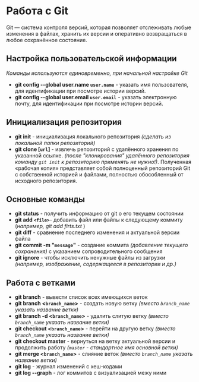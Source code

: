 # Работа с Git

Git — система контроля версий, которая позволяет отслеживать любые изменения в файлах, хранить их версии и оперативно возвращаться в любое сохранённое состояние.

## Настройка пользовательской информации
*Команды используются единовременно, при начальной настройке Git*
* **git config --global user.name `user.name`** - указать имя пользователя, для идентификации при посмотре истории версий.
* **git config --global user.email `user.email`** - указать электронную почту, для идентификации при посмотре истории версий.

## Инициализация репозитория
* **git init** - инициализация локального репозитория *(сделать из локальной папки репозиторий)*
* **git clone [`url`]** - извлечь репозиторий с удалённого хранения по указанной ссылке. _(после "клонирования" удалённого репозитория команду `git init` к репозиторию применять не нужно!)_. Полученная «рабочая копия» представляет собой полноценный репозиторий Git с собственной историей и файлами, полностью обособленный от исходного репозитория.

## Основные команды

* **git status** - получить информацию от git о его текущем состоянии
* **git add ``<file>``**- добавить файл или файлы к следующему коммиту (*например, git add firts.txt* ) 
* **git diff** - сравнение последнего изменения и актуальной версии файла
* **git commit -m "`message`"** - создание коммита _(добавление текущего сохранения)_ c указанием сопроводительного сообщения
* **git ignore** - чтобы исключить ненужные файлы из загрузки _(например, изображение, содержащееся в репозитории и др.)_

## Работа с ветками

* **git branch** - вывести список всех имеющихся веток 
* **git branch <`branch_name`>** - создать новую ветку _(вместо `branch_name` указать название ветки)_
* **git branch -d <`branch_name`>** - удалить слитую ветку _(вместо `branch_name` указать название ветки)_
* **git checkout <`branch_name`>** - перейти на другую ветку _(вместо `branch_name` указать название ветки)_
* **git checkout master** - вернуться на ветку актуальной версии и продолжить работу _(`master` - стандартное имя основной ветки)_
* **git merge <`branch_name`>** - слияние веток _(вместо `branch_name` указать название ветки)_
* **git log** - журнал изменений с хеш-кодами
* **git log --graph** - лог коммитов с визуализацией межу ними
